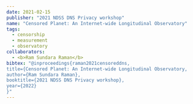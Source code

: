 ```yaml
---
date: 2021-02-15
publisher: "2021 NDSS DNS Privacy workshop"
name: "Censored Planet: An Internet-wide Longitudinal Observatory"
tags:
  - censorship
  - measurement
  - observatory
collaborators:
  - <b>Ram Sundara Raman</b>
bibtex: "@inproceedings{raman2021censoreddns,
title={Censored Planet: An Internet-wide Longitudinal Observatory,
author={Ram Sundara Raman},
booktitle={2021 NDSS DNS Privacy workshop},
year={2022}
}"
---
```

